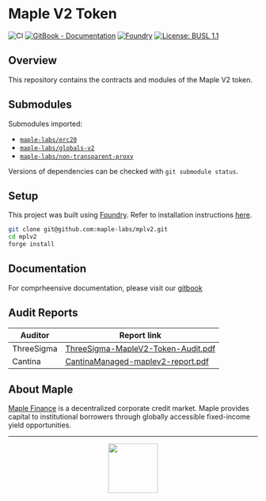 # Maple V2 Token

![CI](https://github.com/maple-labs/mplv2/actions/workflows/ci.yaml/badge.svg)
[![GitBook - Documentation](https://img.shields.io/badge/GitBook-Documentation-orange?logo=gitbook&logoColor=white)](https://maplefinance.gitbook.io/maple/maple-for-developers/protocol-overview)
[![Foundry][foundry-badge]][foundry]
[![License: BUSL 1.1](https://img.shields.io/badge/License-BUSL%201.1-blue.svg)](https://github.com/maple-labs/mplv2/blob/main/LICENSE)

[foundry]: https://getfoundry.sh/
[foundry-badge]: https://img.shields.io/badge/Built%20with-Foundry-FFDB1C.svg

## Overview

This repository contains the contracts and modules of the Maple V2 token.

## Submodules

Submodules imported:
- [`maple-labs/erc20`](https://github.com/maple-labs/erc20)
- [`maple-labs/globals-v2`](https://github.com/maple-labs/globals-v2)
- [`maple-labs/non-transparent-proxy`](https://github.com/maple-labs/non-transparent-proxy)


Versions of dependencies can be checked with `git submodule status`.

## Setup

This project was built using [Foundry](https://book.getfoundry.sh/). Refer to installation instructions [here](https://github.com/foundry-rs/foundry#installation).

```sh
git clone git@github.com:maple-labs/mplv2.git
cd mplv2
forge install
```
## Documentation
For comprheensive documentation, please visit our [gitbook](https://maplefinance.gitbook.io/maple/technical-resources/mplv2)

## Audit Reports

| Auditor | Report link |
|---|---|
| ThreeSigma                            | [ThreeSigma-MapleV2-Token-Audit.pdf](https://github.com/maple-labs/mplv2/blob/main/audits/ThreeSigma-MapleV2-Token-Audit.pdf) |
| Cantina                            | [CantinaManaged-maplev2-report.pdf](https://github.com/maple-labs/mplv2/blob/main/audits/CantinaManaged-maplev2-report.pdf) |

## About Maple

[Maple Finance](https://maple.finance/) is a decentralized corporate credit market. Maple provides capital to institutional borrowers through globally accessible fixed-income yield opportunities.

---

<p align="center">
  <img src="https://user-images.githubusercontent.com/44272939/196706799-fe96d294-f700-41e7-a65f-2d754d0a6eac.gif" height="100" />
</p>
